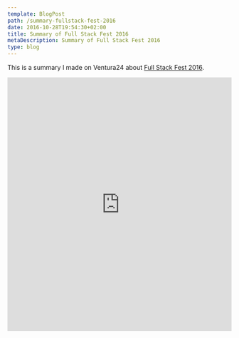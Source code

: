 ```yaml
---
template: BlogPost
path: /summary-fullstack-fest-2016
date: 2016-10-28T19:54:30+02:00
title: Summary of Full Stack Fest 2016
metaDescription: Summary of Full Stack Fest 2016
type: blog
---
```


This is a summary I made on Ventura24 about <a href="https://conferences.codegram.com/conferences/fsf2016">Full Stack Fest 2016</a>.

<iframe src="https://docs.google.com/presentation/d/e/2PACX-1vTpan0TQsZms8Q5ubpybERDHjzjMPm7YR2k3vWXQbBrqCl3vc0OIU_tiDpKMvCBJc4x4B5dr2yX4pqW/embed?start=false&loop=false&delayms=3000" frameborder="0" width="100%" height="569" allowfullscreen="true" mozallowfullscreen="true" webkitallowfullscreen="true"></iframe>